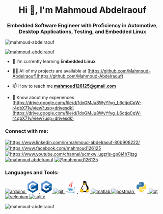 <h1 align="center">Hi 👋, I'm Mahmoud Abdelraouf</h1>
<h3 align="center">Embedded Software Engineer with Proficiency in Automotive, Desktop Applications, Testing, and Embedded Linux</h3>

<p align="left"> <img src="https://komarev.com/ghpvc/?username=mahmoud-abdelraouf&label=Profile%20views&color=0e75b6&style=flat" alt="mahmoud-abdelraouf" /> </p>

<p align="left"> <a href="https://github.com/ryo-ma/github-profile-trophy"><img src="https://github-profile-trophy.vercel.app/?username=mahmoud-abdelraouf" alt="mahmoud-abdelraouf" /></a> </p>

- 🌱 I’m currently learning **Embedded Linux**

- 👨‍💻 All of my projects are available at [https://github.com/Mahmoud-Abdelraouf](https://github.com/Mahmoud-Abdelraouf)

- 📫 How to reach me **mahmoud126125@gmail.com**

- 📄 Know about my experiences [https://drive.google.com/file/d/1dxGMJu8WyYfyg_L6ctjqCqW-r4qbX71v/view?usp=drivesdk](https://drive.google.com/file/d/1dxGMJu8WyYfyg_L6ctjqCqW-r4qbX71v/view?usp=drivesdk)

<h3 align="left">Connect with me:</h3>
<p align="left">
<a href="https://linkedin.com/in/https://www.linkedin.com/in/mahmoud-abdelraouf-80b908222/" target="blank"><img align="center" src="https://raw.githubusercontent.com/rahuldkjain/github-profile-readme-generator/master/src/images/icons/Social/linked-in-alt.svg" alt="https://www.linkedin.com/in/mahmoud-abdelraouf-80b908222/" height="30" width="40" /></a>
<a href="https://fb.com/https://www.facebook.com/mahmoud126125" target="blank"><img align="center" src="https://raw.githubusercontent.com/rahuldkjain/github-profile-readme-generator/master/src/images/icons/Social/facebook.svg" alt="https://www.facebook.com/mahmoud126125" height="30" width="40" /></a>
<a href="https://www.youtube.com/c/https://www.youtube.com/channel/ucmxw_ugzrls-gp8j4h7jtzg" target="blank"><img align="center" src="https://raw.githubusercontent.com/rahuldkjain/github-profile-readme-generator/master/src/images/icons/Social/youtube.svg" alt="https://www.youtube.com/channel/ucmxw_ugzrls-gp8j4h7jtzg" height="30" width="40" /></a>
<a href="https://www.hackerrank.com/mahmoud abdelraouf" target="blank"><img align="center" src="https://raw.githubusercontent.com/rahuldkjain/github-profile-readme-generator/master/src/images/icons/Social/hackerrank.svg" alt="mahmoud abdelraouf" height="30" width="40" /></a>
<a href="https://www.hackerearth.com/@mahmoud126125" target="blank"><img align="center" src="https://raw.githubusercontent.com/rahuldkjain/github-profile-readme-generator/master/src/images/icons/Social/hackerearth.svg" alt="@mahmoud126125" height="30" width="40" /></a>
</p>

<h3 align="left">Languages and Tools:</h3>
<p align="left"> <a href="https://www.arduino.cc/" target="_blank" rel="noreferrer"> <img src="https://cdn.worldvectorlogo.com/logos/arduino-1.svg" alt="arduino" width="40" height="40"/> </a> <a href="https://www.cprogramming.com/" target="_blank" rel="noreferrer"> <img src="https://raw.githubusercontent.com/devicons/devicon/master/icons/c/c-original.svg" alt="c" width="40" height="40"/> </a> <a href="https://www.w3schools.com/cpp/" target="_blank" rel="noreferrer"> <img src="https://raw.githubusercontent.com/devicons/devicon/master/icons/cplusplus/cplusplus-original.svg" alt="cplusplus" width="40" height="40"/> </a> <a href="https://git-scm.com/" target="_blank" rel="noreferrer"> <img src="https://www.vectorlogo.zone/logos/git-scm/git-scm-icon.svg" alt="git" width="40" height="40"/> </a> <a href="https://www.java.com" target="_blank" rel="noreferrer"> <img src="https://raw.githubusercontent.com/devicons/devicon/master/icons/java/java-original.svg" alt="java" width="40" height="40"/> </a> <a href="https://www.linux.org/" target="_blank" rel="noreferrer"> <img src="https://raw.githubusercontent.com/devicons/devicon/master/icons/linux/linux-original.svg" alt="linux" width="40" height="40"/> </a> <a href="https://www.mathworks.com/" target="_blank" rel="noreferrer"> <img src="https://upload.wikimedia.org/wikipedia/commons/2/21/Matlab_Logo.png" alt="matlab" width="40" height="40"/> </a> <a href="https://postman.com" target="_blank" rel="noreferrer"> <img src="https://www.vectorlogo.zone/logos/getpostman/getpostman-icon.svg" alt="postman" width="40" height="40"/> </a> <a href="https://www.python.org" target="_blank" rel="noreferrer"> <img src="https://raw.githubusercontent.com/devicons/devicon/master/icons/python/python-original.svg" alt="python" width="40" height="40"/> </a> <a href="https://www.qt.io/" target="_blank" rel="noreferrer"> <img src="https://upload.wikimedia.org/wikipedia/commons/0/0b/Qt_logo_2016.svg" alt="qt" width="40" height="40"/> </a> <a href="https://www.selenium.dev" target="_blank" rel="noreferrer"> <img src="https://raw.githubusercontent.com/detain/svg-logos/780f25886640cef088af994181646db2f6b1a3f8/svg/selenium-logo.svg" alt="selenium" width="40" height="40"/> </a> <a href="https://www.sqlite.org/" target="_blank" rel="noreferrer"> <img src="https://www.vectorlogo.zone/logos/sqlite/sqlite-icon.svg" alt="sqlite" width="40" height="40"/> </a> </p>

<p><img align="center" src="https://github-readme-stats.vercel.app/api/top-langs?username=mahmoud-abdelraouf&show_icons=true&locale=en&layout=compact" alt="mahmoud-abdelraouf" /></p>
